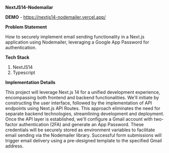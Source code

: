 **NextJS14-Nodemailar**

**DEMO** - https://nextjs14-nodemailer.vercel.app/

**Problem Statement**

How to securely implement email sending functionality in a Next.js application using Nodemailer, leveraging a Google App Password for authentication.

**Tech Stack**

1. NextJS14
2. Typescript

**Implementation Details**

This project will leverage Next.js 14 for a unified development experience, encompassing both frontend and backend functionalities. We'll initiate by constructing the user interface, followed by the implementation of API endpoints using Next.js API Routes. This approach eliminates the need for separate backend technologies, streamlining development and deployment.
Once the API layer is established, we'll configure a Gmail account with two-factor authentication (2FA) and generate an App Password. These credentials will be securely stored as environment variables to facilitate email sending via the Nodemailer library. Successful form submissions will trigger email delivery using a pre-designed template to the specified Gmail address.




